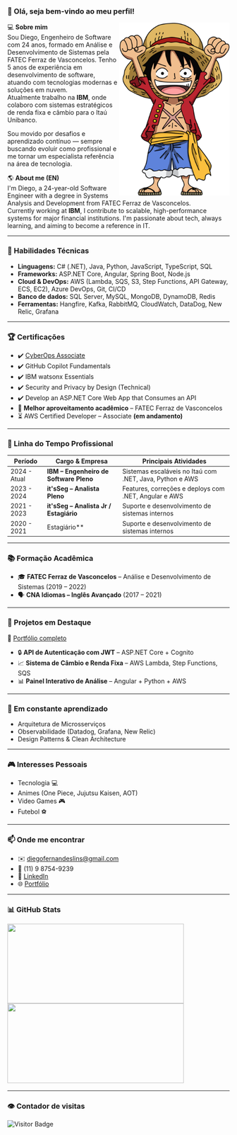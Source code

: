 ### 👋 Olá, seja bem-vindo ao meu perfil!

<img src="https://github.com/DiegoLins10/DiegoLins10/blob/main/luffy.png" width="250px" align="right" alt="Luffy">

💻 **Sobre mim**  
Sou Diego, Engenheiro de Software com 24 anos, formado em Análise e Desenvolvimento de Sistemas pela FATEC Ferraz de Vasconcelos. Tenho 5 anos de experiência em desenvolvimento de software, atuando com tecnologias modernas e soluções em nuvem.  
Atualmente trabalho na **IBM**, onde colaboro com sistemas estratégicos de renda fixa e câmbio para o Itaú Unibanco.

Sou movido por desafios e aprendizado contínuo — sempre buscando evoluir como profissional e me tornar um especialista referência na área de tecnologia.

🌎 **About me (EN)**  
I'm Diego, a 24-year-old Software Engineer with a degree in Systems Analysis and Development from FATEC Ferraz de Vasconcelos.  
Currently working at **IBM**, I contribute to scalable, high-performance systems for major financial institutions. I'm passionate about tech, always learning, and aiming to become a reference in IT.

---

### 🧠 Habilidades Técnicas

- **Linguagens:** C# (.NET), Java, Python, JavaScript, TypeScript, SQL  
- **Frameworks:** ASP.NET Core, Angular, Spring Boot, Node.js  
- **Cloud & DevOps:** AWS (Lambda, SQS, S3, Step Functions, API Gateway, ECS, EC2), Azure DevOps, Git, CI/CD  
- **Banco de dados:** SQL Server, MySQL, MongoDB, DynamoDB, Redis  
- **Ferramentas:** Hangfire, Kafka, RabbitMQ, CloudWatch, DataDog, New Relic, Grafana  

---

### 🏆 Certificações

- ✔️ [CyberOps Associate](https://www.netacad.com/courses/cybersecurity/cyberops-associate)  
- ✔️ GitHub Copilot Fundamentals  
- ✔️ IBM watsonx Essentials  
- ✔️ Security and Privacy by Design (Technical)  
- ✔️ Develop an ASP.NET Core Web App that Consumes an API  
- 🏅 **Melhor aproveitamento acadêmico** – FATEC Ferraz de Vasconcelos
- ⏳ AWS Certified Developer – Associate **(em andamento)**


---

### 🧭 Linha do Tempo Profissional

| Período        | Cargo & Empresa                              | Principais Atividades |
|----------------|----------------------------------------------|------------------------|
| 2024 - Atual   | **IBM – Engenheiro de Software Pleno**       | Sistemas escaláveis no Itaú com .NET, Java, Python e AWS |
| 2023 - 2024    | **it'sSeg – Analista Pleno**                 | Features, correções e deploys com .NET, Angular e AWS |
| 2021 - 2023    | **it'sSeg – Analista Jr / Estagiário**       | Suporte e desenvolvimento de sistemas internos |
| 2020 - 2021    |  Estagiário**       | Suporte e desenvolvimento de sistemas internos |

---

### 📚 Formação Acadêmica

- 🎓 **FATEC Ferraz de Vasconcelos** – Análise e Desenvolvimento de Sistemas (2019 – 2022)  
- 🗣️ **CNA Idiomas – Inglês Avançado** (2017 – 2021)

---

### 🚀 Projetos em Destaque

🔗 [Portfólio completo](https://diegolinsportfolio.netlify.app/)

- 🔒 **API de Autenticação com JWT** – ASP.NET Core + Cognito  
- 📈 **Sistema de Câmbio e Renda Fixa** – AWS Lambda, Step Functions, SQS  
- 📊 **Painel Interativo de Análise** – Angular + Python + AWS

---

### 🌱 Em constante aprendizado

- Arquitetura de Microsserviços  
- Observabilidade (Datadog, Grafana, New Relic)  
- Design Patterns & Clean Architecture  

---

### 🎮 Interesses Pessoais

- Tecnologia 💻  
- Animes (One Piece, Jujutsu Kaisen, AOT)  
- Video Games 🎮  
- Futebol ⚽ 

---

### 📫 Onde me encontrar

- ✉️ diegofernandeslins@gmail.com  
- 📱 (11) 9 8754-9239  
- 💼 [LinkedIn](https://www.linkedin.com/in/diego-fernandes-lins-b24698195)  
- 🌐 [Portfólio](https://diegolinsportfolio.netlify.app/)

---

### 📊 GitHub Stats

<img width="400px" height="180em" align="left" src="https://github-readme-stats.vercel.app/api/top-langs/?username=DiegoLins10&hide=SCSS,Pascal&layout=compact&theme=dark&langs_count=8" />  
<img width="400px" height="180em" src="https://github-readme-stats.vercel.app/api?username=diegolins10&show_icons=true&theme=dark&include_all_commits=true&count_private=true"/>

---

### 👁️ Contador de visitas
![Visitor Badge](https://komarev.com/ghpvc/?username=DiegoLins10&color=blue)
